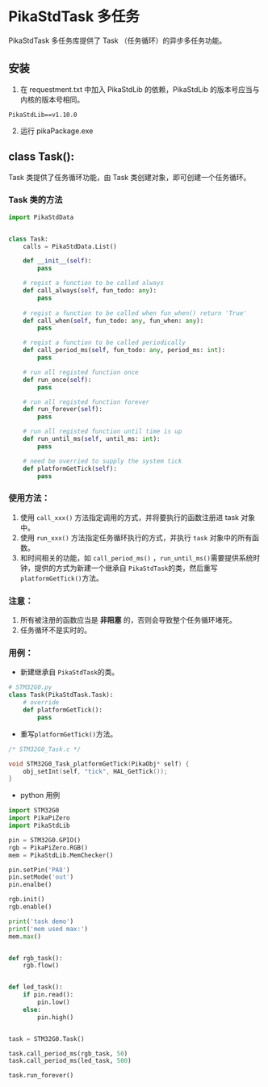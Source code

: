 # PikaStdTask 多任务

PikaStdTask 多任务库提供了 Task （任务循环）的异步多任务功能。
## 安装

1. 在 requestment.txt 中加入 PikaStdLib 的依赖，PikaStdLib 的版本号应当与内核的版本号相同。
```
PikaStdLib==v1.10.0
```

2. 运行 pikaPackage.exe

## class Task():
Task 类提供了任务循环功能，由 Task 类创建对象，即可创建一个任务循环。
### Task 类的方法
```python
import PikaStdData


class Task:
    calls = PikaStdData.List()

    def __init__(self):
        pass

    # regist a function to be called always
    def call_always(self, fun_todo: any):
        pass
    
    # regist a function to be called when fun_when() return 'True'
    def call_when(self, fun_todo: any, fun_when: any):
        pass

    # regist a function to be called periodically 
    def call_period_ms(self, fun_todo: any, period_ms: int):
        pass

    # run all registed function once
    def run_once(self):
        pass

    # run all registed function forever
    def run_forever(self):
        pass

    # run all registed function until time is up
    def run_until_ms(self, until_ms: int):
        pass

    # need be overried to supply the system tick
    def platformGetTick(self):
        pass

```
### 使用方法：

1. 使用 `call_xxx()` 方法指定调用的方式，并将要执行的函数注册进 task 对象中。
2. 使用 `run_xxx()` 方法指定任务循环执行的方式，并执行 `task` 对象中的所有函数。
3. 和时间相关的功能，如 `call_period_ms()` ，`run_until_ms()`需要提供系统时钟，提供的方式为新建一个继承自 `PikaStdTask`的类，然后重写`platformGetTick()`方法。
### 注意：

1. 所有被注册的函数应当是 **非阻塞** 的，否则会导致整个任务循环堵死。
2. 任务循环不是实时的。
### 用例：

- 新建继承自 `PikaStdTask`的类。
```python
# STM32G0.py
class Task(PikaStdTask.Task):
    # override
    def platformGetTick():
        pass
```

- 重写`platformGetTick()`方法。
```c
/* STM32G0_Task.c */

void STM32G0_Task_platformGetTick(PikaObj* self) {
    obj_setInt(self, "tick", HAL_GetTick());
}
```

- python 用例
```python
import STM32G0
import PikaPiZero
import PikaStdLib

pin = STM32G0.GPIO()
rgb = PikaPiZero.RGB()
mem = PikaStdLib.MemChecker()

pin.setPin('PA8')
pin.setMode('out')
pin.enalbe()

rgb.init()
rgb.enable()

print('task demo')
print('mem used max:')
mem.max()


def rgb_task():
    rgb.flow()


def led_task():
    if pin.read():
        pin.low()
    else:
        pin.high()


task = STM32G0.Task()

task.call_period_ms(rgb_task, 50)
task.call_period_ms(led_task, 500)

task.run_forever()

```
